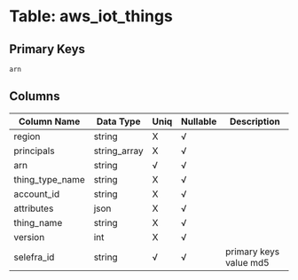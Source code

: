 # Table: aws_iot_things

## Primary Keys 

```
arn
```


## Columns 

|  Column Name   |  Data Type  | Uniq | Nullable | Description | 
|  ----  | ----  | ----  | ----  | ---- | 
| region | string | X | √ |  | 
| principals | string_array | X | √ |  | 
| arn | string | √ | √ |  | 
| thing_type_name | string | X | √ |  | 
| account_id | string | X | √ |  | 
| attributes | json | X | √ |  | 
| thing_name | string | X | √ |  | 
| version | int | X | √ |  | 
| selefra_id | string | √ | √ | primary keys value md5 | 


